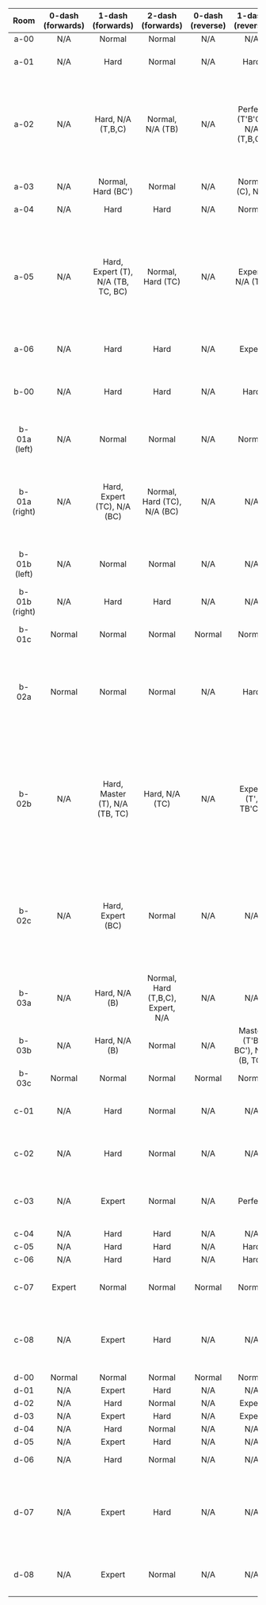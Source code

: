 | Room | 0-dash (forwards) | 1-dash (forwards) | 2-dash (forwards) | 0-dash (reverse) | 1-dash (reverse) | 2-dash (reverse) | Comments |
|:-:|:-:|:-:|:-:|:-:|:-:|:-:|-|
| a-00 | N/A | Normal | Normal | N/A | N/A | N/A |  |
| a-01 | N/A | Hard | Normal | N/A | Hard | Normal | 1DR uses refill respawn |
| a-02 | N/A | Hard, N/A (T,B,C) | Normal, N/A (TB) | N/A | Perfect (T'B'C), N/A (T,B,C') | Hard (TB'C, T'B'C), Expert, Perfect (T'BC', TB'C'), N/A (TB, BC) | This screen is very complicated :(|
| a-03 | N/A | Normal, Hard (BC') | Normal | N/A | Normal (C), N/A | Normal (C), N/A | 1DF BC' requires neutral |
| a-04 | N/A | Hard | Hard | N/A | Normal | Normal |  |
| a-05 | N/A | Hard, Expert (T), N/A (TB, TC, BC) | Normal, Hard (TC) | N/A | Expert, N/A (TB) | Hard | Forwards has towels skip to make some routes possible, 1DR requires 5jump, reverse requires wacky dash at start |
| a-06 | N/A | Hard | Hard | N/A | Expert | Hard | Tricky cycles |
| b-00 | N/A | Hard | Hard | N/A | Hard | Hard | Hub room, designed to be completed in all directions |
| b-01a (left) | N/A | Normal | Normal | N/A | Normal | Normal |  |
| b-01a (right) | N/A | Hard, Expert (TC), N/A (BC) | Normal, Hard (TC), N/A (BC) | N/A | N/A | N/A | 1DF (TC) requires funny crouch jump, reverse possible, but bad spawn so cut |
| b-01b (left) | N/A | Normal | Normal | N/A | N/A | N/A |  |
| b-01b (right) | N/A | Hard | Hard | N/A | N/A | N/A | Reverse possible but cut, boring falling room |
| b-01c | Normal | Normal | Normal | Normal | Normal | Normal | Crate switch room |
| b-02a | Normal | Normal | Normal | N/A | Hard | Normal | Towels switch room, 1DR has weird tight diagonal (hold right from spinner then dash diag upleft) |
| b-02b | N/A | Hard, Master (T), N/A (TB, TC) | Hard, N/A (TC) | N/A | Expert (T', TB'C') | Hard (T', TB'C'), Expert (TBC'), Master (TB'C) | 1DF (T) uses reverse into ultra, 2DR (Master) uses bunnyhop off of dust bunnies in water (not obvious at all) |
| b-02c | N/A | Hard, Expert (BC) | Normal | N/A | N/A | Hard | 1DF (BC) reverse hyper into the towels, jump over spinners once, then dash through the refills to the end |
| b-03a | N/A | Hard, N/A (B) | Normal, Hard (T,B,C), Expert, N/A | N/A | N/A | Master | 2DR has rough corner jump|
| b-03b | N/A | Hard, N/A (B) | Normal | N/A | Master (T'B, BC'), N/A (B, TC) | Hard (B'), N/A (B) | 1DR has some very precise cycles |
| b-03c | Normal | Normal | Normal | Normal | Normal | Normal | Books switch room |
| c-01 | N/A | Hard | Normal | N/A | N/A | N/A | Reverse possible but cut, boring falling room |
| c-02 | N/A | Hard | Normal | N/A | N/A | N/A | Reverse possible but cut, boring falling room |
| c-03 | N/A | Expert | Normal | N/A | Perfect | Hard | 1DR cycle hell + cornerboost, very precise (but cool) |
| c-04 | N/A | Hard | Hard | N/A | N/A | N/A |  |
| c-05 | N/A | Hard | Hard | N/A | Hard | Hard | Neutrals |
| c-06 | N/A | Hard | Hard | N/A | Hard | Hard |  |
| c-07 | Expert | Normal | Normal | Normal | Normal | Normal | 0DF has annoying 4-tile ledge grab |
| c-08 | N/A | Expert | Hard | N/A | N/A | Normal | 1DF not super hard but annoying cycle + dash at the end |
| d-00 | Normal | Normal | Normal | Normal | Normal | Normal |  |
| d-01 | N/A | Expert | Hard | N/A | N/A | N/A |  |
| d-02 | N/A | Hard | Normal | N/A | Expert | Normal |  |
| d-03 | N/A | Expert | Hard | N/A | Expert | Hard |  |
| d-04 | N/A | Hard | Normal | N/A | N/A | Normal |  |
| d-05 | N/A | Expert | Hard | N/A | N/A | N/A |  |
| d-06 | N/A | Hard | Normal | N/A | N/A | N/A | It Just Works™ |
| d-07 | N/A | Expert | Hard | N/A | N/A | N/A | Reverse path possible but cut, 14-second cycles + never done RTA |
| d-08 | N/A | Expert | Normal | N/A | N/A | N/A | There's an easy cheese for this but not obvious |